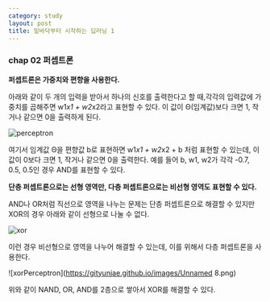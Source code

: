 ```yaml
---
category: study
layout: post
title: 밑바닥부터 시작하는 딥러닝 1
---
```


### chap 02 퍼셉트론
<b>퍼셉트론은 가중치와 편향을 사용한다. </b>

아래와 같이 두 개의 입력을 받아서 하나의 신호를 출력한다고 할 때,각각의 입력값에 가중치를 곱해주면 w1*x1 + w2*x2라고 표현할 수 있다. 이 값이 Θ(임계값)보다 크면 1, 작거나 같으면 0을 출력하게 된다.

![perceptron](https://gityunjae.github.io/images/unnamed.png)

여기서 임계값 Θ을 편향값 b로 표현하면 w1*x1 + w2*x2 + b 처럼 표현할 수 있는데, 이 값이 0보다 크면 1, 작거나 같으면 0을 출력한다.
예를 들어 b, w1, w2가 각각 -0.7, 0.5, 0.5인 경우 AND를 표현할 수 있다.

<b>단층 퍼셉트론으로는 선형 영역만, 다층 퍼셉트론으로는 비선형 영역도 표현할 수 있다. </b>

AND나 OR처럼 직선으로 영역을 나누는 문제는 단층 퍼셉트론으로 해결할 수 있지만 XOR의 경우 아래와 같이 선형으로 나눌 수 없다.

![xor](https://gityunjae.github.io/images/unnamed.jpeg)

이런 경우 비선형으로 영역을 나누어 해결할 수 있는데, 이를 위해서 다층 퍼셉트론을 사용한다.

![xorPerceptron](https://gityunjae.github.io/images/Unnamed 8.png)

위와 같이 NAND, OR, AND를 2층으로 쌓아서 XOR를 해결할 수 있다.
